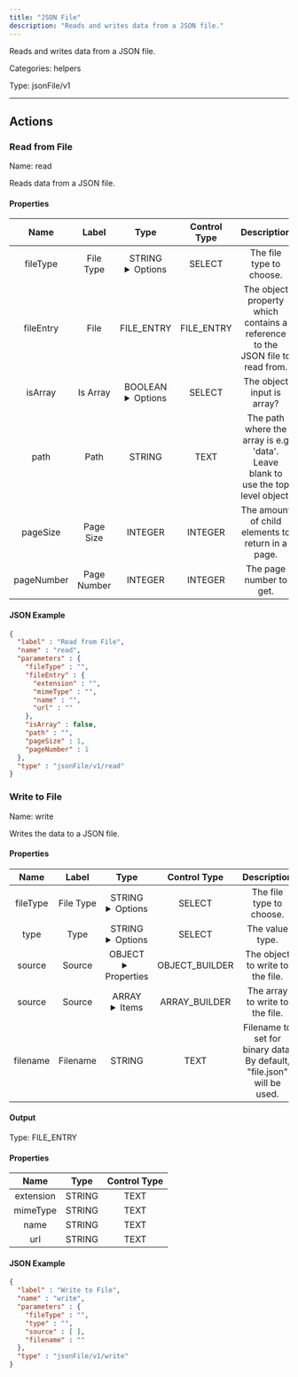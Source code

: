 ```yaml
---
title: "JSON File"
description: "Reads and writes data from a JSON file."
---
```


Reads and writes data from a JSON file.


Categories: helpers


Type: jsonFile/v1

<hr />




## Actions


### Read from File
Name: read

Reads data from a JSON file.

#### Properties

|      Name       |      Label     |     Type     |    Control Type     |     Description     | Required |
|:---------------:|:--------------:|:------------:|:-------------------:|:-------------------:|:--------:|
| fileType | File Type | STRING <details> <summary> Options </summary> JSON, JSONL </details> | SELECT | The file type to choose. | true |
| fileEntry | File | FILE_ENTRY | FILE_ENTRY | The object property which contains a reference to the JSON file to read from. | true |
| isArray | Is Array | BOOLEAN <details> <summary> Options </summary> true, false </details> | SELECT | The object input is array? | null |
| path | Path | STRING | TEXT | The path where the array is e.g 'data'. Leave blank to use the top level object. | null |
| pageSize | Page Size | INTEGER | INTEGER | The amount of child elements to return in a page. | null |
| pageNumber | Page Number | INTEGER | INTEGER | The page number to get. | null |


#### JSON Example
```json
{
  "label" : "Read from File",
  "name" : "read",
  "parameters" : {
    "fileType" : "",
    "fileEntry" : {
      "extension" : "",
      "mimeType" : "",
      "name" : "",
      "url" : ""
    },
    "isArray" : false,
    "path" : "",
    "pageSize" : 1,
    "pageNumber" : 1
  },
  "type" : "jsonFile/v1/read"
}
```


### Write to File
Name: write

Writes the data to a JSON file.

#### Properties

|      Name       |      Label     |     Type     |    Control Type     |     Description     | Required |
|:---------------:|:--------------:|:------------:|:-------------------:|:-------------------:|:--------:|
| fileType | File Type | STRING <details> <summary> Options </summary> JSON, JSONL </details> | SELECT | The file type to choose. | true |
| type | Type | STRING <details> <summary> Options </summary> OBJECT, ARRAY </details> | SELECT | The value type. | null |
| source | Source | OBJECT <details> <summary> Properties </summary> {} </details> | OBJECT_BUILDER | The object to write to the file. | true |
| source | Source | ARRAY <details> <summary> Items </summary> [] </details> | ARRAY_BUILDER | The array to write to the file. | true |
| filename | Filename | STRING | TEXT | Filename to set for binary data. By default, "file.json" will be used. | true |


#### Output



Type: FILE_ENTRY


#### Properties

|     Name     |     Type     |    Control Type     |
|:------------:|:------------:|:-------------------:|
| extension | STRING | TEXT |
| mimeType | STRING | TEXT |
| name | STRING | TEXT |
| url | STRING | TEXT |




#### JSON Example
```json
{
  "label" : "Write to File",
  "name" : "write",
  "parameters" : {
    "fileType" : "",
    "type" : "",
    "source" : [ ],
    "filename" : ""
  },
  "type" : "jsonFile/v1/write"
}
```




